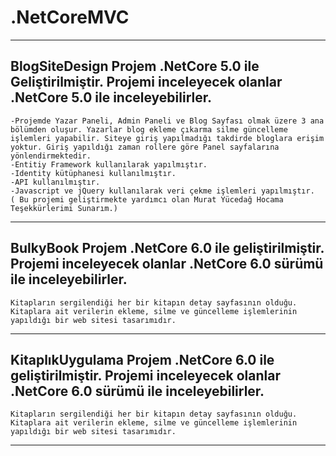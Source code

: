 # .NetCoreMVC

---

## BlogSiteDesign Projem .NetCore 5.0 ile Geliştirilmiştir. Projemi inceleyecek olanlar .NetCore 5.0 ile inceleyebilirler. 

```
-Projemde Yazar Paneli, Admin Paneli ve Blog Sayfası olmak üzere 3 ana bölümden oluşur. Yazarlar blog ekleme çıkarma silme güncelleme işlemleri yapabilir. Siteye giriş yapılmadığı takdirde bloglara erişim yoktur. Giriş yapıldığı zaman rollere göre Panel sayfalarına yönlendirmektedir. 
-Entitiy Framework kullanılarak yapılmıştır. 
-Identity kütüphanesi kullanılmıştır.
-API kullanılmıştır.
-Javascript ve jQuery kullanılarak veri çekme işlemleri yapılmıştır.
( Bu projemi geliştirmekte yardımcı olan Murat Yücedağ Hocama Teşekkürlerimi Sunarım.)
```
---

## BulkyBook Projem .NetCore 6.0 ile geliştirilmiştir. Projemi inceleyecek olanlar .NetCore 6.0 sürümü ile inceleyebilirler.

```
Kitapların sergilendiği her bir kitapın detay sayfasının olduğu. Kitaplara ait verilerin ekleme, silme ve güncelleme işlemlerinin yapıldığı bir web sitesi tasarımıdır.
```
---
## KitaplıkUygulama Projem .NetCore 6.0 ile geliştirilmiştir. Projemi inceleyecek olanlar .NetCore 6.0 sürümü ile inceleyebilirler.
```
Kitapların sergilendiği her bir kitapın detay sayfasının olduğu. Kitaplara ait verilerin ekleme, silme ve güncelleme işlemlerinin yapıldığı bir web sitesi tasarımıdır.
```
---
